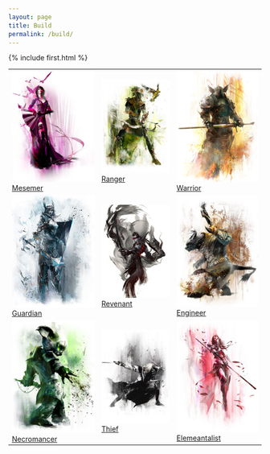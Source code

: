 ```yaml
---
layout: page
title: Build
permalink: /build/
---
```

<!--
<h1 class="page-title">{{ page.title | escape }}</h1> -->
<link rel="stylesheet" type="text/css" media="screen,projection" href="{{ "/assets/menu1.css" | relative_url }}">

  {% include first.html %}
<div class="row center">
<table class='centered'>

  <tr>
  <td>
   <a href="{% post_url 2019-04-29-Mesmer %}"><img src="/downloads/icon2/mesmer.png">Mesemer</a>
  </td>
  <td>
   <a href="{% post_url 2019-04-30-Ranger %}"><img src="/downloads/icon2/ranger.png">Ranger</a>
  </td>
  <td>
    <a href="{% post_url 2019-05-02-Warrior %}"><img src="/downloads/icon2/warrior.png ">Warrior</a>
  </td>
  </tr>
  
  <tr>
  <td>
   <a href="{% post_url 2019-05-02-Guardian %}"><img src="/downloads/icon2/guardian.png">Guardian</a>
  </td>
  <td>
    <a href="{% post_url 2019-04-29-Mesmer %}"><img src="/downloads/icon2/revenant.jpg">Revenant</a>
  </td>
  <td>
    <a href="{% post_url 2019-04-29-Mesmer %}"><img src="/downloads/icon2/engineer.png">Engineer</a>
  </td>
  </tr>
  
  <tr>
  <td>
  <a href="{% post_url 2019-04-29-Mesmer %}"><img src="/downloads/icon2/necromancer.png">Necromancer</a>
  </td>
  <td>
  <a href="{% post_url 2019-04-29-Mesmer %}"><img src="/downloads/icon2/thief.png">Thief</a>
  </td>
  <td>
  <a href="{% post_url 2019-04-29-Mesmer %}"><img src="/downloads/icon2/ele.png">Elemeantalist</a>
  </td>
  </tr>
  
</table>
</div>
